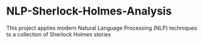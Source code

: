 # NLP-Sherlock-Holmes-Analysis
This project applies modern Natural Language Processing (NLP) techniques to a collection of Sherlock Holmes stories
